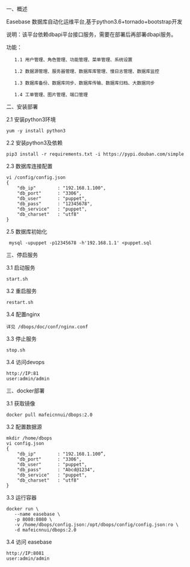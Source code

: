 一、概述  

   Easebase 数据库自动化运维平台,基于python3.6+tornado+bootstrap开发 
   
   说明：该平台依赖dbapi平台接口服务，需要在部署后再部署dbapi服务。  

   功能：  
   
       1.1 用户管理、角色管理、功能管理、菜单管理、系统设置
       
       1.2 数据源管理、服务器管理、数据库库管理、慢日志管理、数据库监控
       
       1.3 数据库备份、数据库同步、数据库传输、数据库归档、大数据同步
       
       1.4 工单管理、图片管理、端口管理  
       
       
二、安装部署  


2.1 安装python3环境 
    
    yum -y install python3
    

2.2 安装python3及依赖  

    pip3 install -r requirements.txt -i https://pypi.douban.com/simple
    
2.3  数据库连接配置

    vi /config/config.json 
    {
        "db_ip"        : "192.168.1.100",
        "db_port"      : "3306",
        "db_user"      : "puppet",
        "db_pass"      : "12345678",
        "db_service"   : "puppet",
        "db_charset"   : "utf8"
    }
    
        
2.5 数据库初始化
    
     mysql -upuppet -p12345678 -h'192.168.1.1' <puppet.sql

三、停启服务

3.1 启动服务  

    start.sh 


3.2 重启服务  

    restart.sh
    
3.4 配置nginx  

    详见 /dbops/doc/conf/nginx.conf


3.3 停止服务  

    stop.sh

3.4 访问devops  
    
    http://IP:81
    user:admin/admin

三、docker部署 

3.1 获取镜像

    docker pull mafeicnnui/dbops:2.0

3.2 配置数据源

    mkdir /home/dbops
    vi config.json 
    {
        "db_ip"        : "192.168.1.100”,
        "db_port"      : "3306",
        "db_user"      : "puppet",
        "db_pass"      : "Abcd@1234",
        "db_service"   : "puppet",
        "db_charset"   : "utf8"
    }


3.3 运行容器

    docker run \
       --name easebase \
       -p 8080:8080 \
       -v /home/dbops/config.json:/opt/dbops/config/config.json:ro \
       -d mafeicnnui/dbops:2.0
    
3.4 访问 easebase
    
    http://IP:8081
    user:admin/admin

